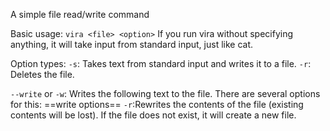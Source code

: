 A simple file read/write command

Basic usage:
`vira <file> <option>`
If you run vira without specifying anything, it will take input from standard input, just like cat.

Option types:
`-s`:
Takes text from standard input and writes it to a file.
`-r`:
Deletes the file.

`--write` or `-w`:
Writes the following text to the file. There are several options for this:
==write options==
`-r`:Rewrites the contents of the file (existing contents will be lost). If the file does not exist, it will create a new file.
